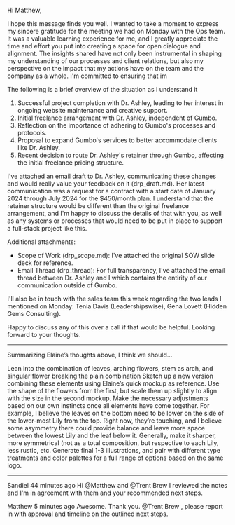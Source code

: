 Hi Matthew,

I hope this message finds you well. I wanted to take a moment to express my sincere gratitude for the meeting we had on Monday with the Ops team. It was a valuable learning experience for me, and I greatly appreciate the time and effort you put into creating a space for open dialogue and alignment. The insights shared have not only been instrumental in shaping my understanding of our processes and client relations, but also my perspective on the impact that my actions have on the team and the company as a whole. I'm committed to ensuring that im

The following is a brief overview of the situation as I understand it

1. Successful project completion with Dr. Ashley, leading to her interest in ongoing website maintenance and creative support.
2. Initial freelance arrangement with Dr. Ashley, independent of Gumbo.
3. Reflection on the importance of adhering to Gumbo's processes and protocols.
4. Proposal to expand Gumbo's services to better accommodate clients like Dr. Ashley.
5. Recent decision to route Dr. Ashley's retainer through Gumbo, affecting the initial freelance pricing structure.

I've attached an email draft to Dr. Ashley, communicating these changes and would really value your feedback on it (drp_draft.md). Her latest communication was a request for a contract with a start date of January 2024 through July 2024 for the $450/month plan. I understand that the retainer structure would be different than the original freelance arrangement, and I'm happy to discuss the details of that with you, as well as any systems or processes that would need to be put in place to support a full-stack project like this.

Additional attachments:

- Scope of Work (drp_scope.md): I've attached the original SOW slide deck for reference.
- Email Thread (drp_thread): For full transparency, I've attached the email thread between Dr. Ashley and I which contains the entirity of our communication outside of Gumbo.

I'll also be in touch with the sales team this week regarding the two leads I mentioned on Monday: Tenia Davis (Leadershipswise), Gena Lovett (Hidden Gems Consulting).

Happy to discuss any of this over a call if that would be helpful.
Looking forward to your thoughts.

---

Summarizing Elaine’s thoughts above, I think we should…

Lean into the combination of leaves, arching flowers, stem as arch, and singular flower breaking the plain combination
Sketch up a new version combining these elements using Elaine’s quick mockup as reference.
Use the shape of the flowers from the first, but scale them up slightly to align with the size in the second mockup.
Make the necessary adjustments based on our own instincts once all elements have come together.
For example, I believe the leaves on the bottom need to be lower on the side of the lower-most Lily from the top. Right now, they’re touching, and I believe some asymmetry there could provide balance and leave more space between the lowest Lily and the leaf below it.
Generally, make it sharper, more symmetrical (not as a total composition, but respective to each Lily, less rustic, etc.
Generate final 1-3 illustrations, and pair with different type treatments and color palettes for a full range of options based on the same logo.

---

Sandiel
44 minutes ago
Hi
@Matthew
and
@Trent Brew
I reviewed the notes and I'm in agreement with them and your recommended next steps.

Matthew
5 minutes ago
Awesome. Thank you.
@Trent Brew
, please report in with approval and timeline on the outlined next steps.
